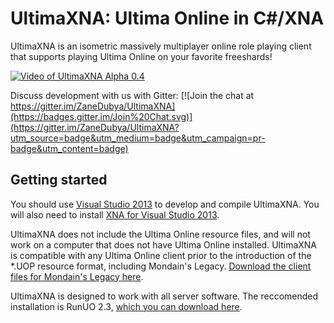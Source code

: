 UltimaXNA: Ultima Online in C#/XNA
==========
UltimaXNA is an isometric massively multiplayer online role playing client that supports playing Ultima Online on your favorite freeshards!

[![Video of UltimaXNA Alpha 0.4](https://cloud.githubusercontent.com/assets/7041719/7079845/179c2bd0-deef-11e4-83b0-f81723bb39d5.jpg)](http://www.youtube.com/watch?v=gUfpQkLBdzE)

Discuss development with us with Gitter: [![Join the chat at https://gitter.im/ZaneDubya/UltimaXNA](https://badges.gitter.im/Join%20Chat.svg)](https://gitter.im/ZaneDubya/UltimaXNA?utm_source=badge&utm_medium=badge&utm_campaign=pr-badge&utm_content=badge)

Getting started
-----------
You should use [Visual Studio 2013](https://www.visualstudio.com/en-us/products/visual-studio-express-vs.aspx) to develop and compile UltimaXNA. You will also need to install [XNA for Visual Studio 2013](https://msxna.codeplex.com/releases/view/117230).

UltimaXNA does not include the Ultima Online resource files, and will not work on a computer that does not have Ultima Online installed. UltimaXNA is compatible with any Ultima Online client prior to the introduction of the *.UOP resource format, including Mondain's Legacy. [Download the client files for Mondain's Legacy here](http://games.mirrors.tds.net/pub/ea-games/uo/uoml_setup.exe).

UltimaXNA is designed to work with all server software. The reccomended installation is RunUO 2.3, [which you can download here](https://code.google.com/p/runuo/downloads/list).
